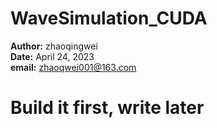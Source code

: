 # WaveSimulation_CUDA
**Author:** zhaoqingwei  
**Date:** April 24, 2023  
**email:** [zhaoqwei001@163.com](zhaoqwei001@163.com)  

# Build it first, write later

